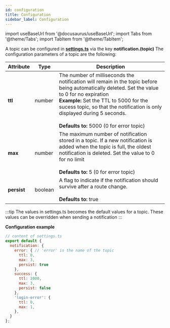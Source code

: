 ```yaml
---
id: configuration
title: Configuration
sidebar_label: Configuration
---
```

import useBaseUrl from '@docusaurus/useBaseUrl';
import Tabs from '@theme/Tabs';
import TabItem from '@theme/TabItem';

A topic can be configured in **[settings.ts](../configuration/introduction)** via the key **notification.(topic)**
The configuration parameters of a topic are the following:

| Attribute | Type | Description |
| --------- | ---- | ----------- |
| **ttl** | number | The number of milliseconds the notification will remain in the topic before being automatically deleted. Set the value to 0 for no expiration<br/>**Example:** Set the TTL to 5000 for the sucess topic, so that the notification is only displayed during 5 seconds.<br/><br/>**Defaults to:** 5000 (0 for error topic)
| **max** | number | The maximum number of notification stored in a topic. If a new notification is added when the topic is full, the oldest notification is deleted. Set the value to 0 for no limit<br/><br/>**Defaults to:** 5 (0 for error topic)
| **persist** | boolean | A flag to indicate if the notification should survive after a route change.<br/><br/>**Defaults to:** true

:::tip
The values in settings.ts becomes the default values for a topic.
These values can be overridden when sending a notification
:::

**Configuration example**

```javascript
// content of settings.ts
export default {
  notification: {
    error: { // 'error' is the name of the topic
      ttl: 0,
      max: 3,
      persist: true
    },
    success: {
      ttl: 2000,
      max: 3,
      persist: false
    },
    'login-error': {
      ttl: 0,
      max: 1,
    },
  }
};